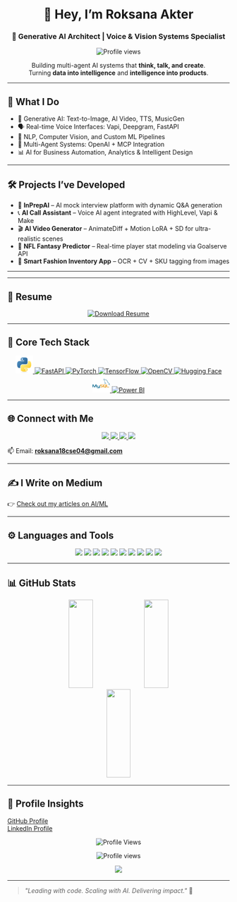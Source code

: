 <h1 align="center">👋 Hey, I’m Roksana Akter</h1>
<h3 align="center">🔮 Generative AI Architect | Voice & Vision Systems Specialist</h3>
<p align="center">
  <img src="https://komarev.com/ghpvc/?username=Roksana18cse04&label=Profile%20Views&color=ff00ff&style=for-the-badge" alt="Profile views"/>
</p>

<p align="center">
Building multi-agent AI systems that <b>think, talk, and create</b>.<br/>
Turning <b>data into intelligence</b> and <b>intelligence into products</b>.
</p>

---

## 💼 What I Do

- 🤖 Generative AI: Text-to-Image, AI Video, TTS, MusicGen  
- 🗣️ Real-time Voice Interfaces: Vapi, Deepgram, FastAPI  
- 🧠 NLP, Computer Vision, and Custom ML Pipelines  
- 🤝 Multi-Agent Systems: OpenAI + MCP Integration  
- 📊 AI for Business Automation, Analytics & Intelligent Design  

---


## 🛠️ Projects I’ve Developed

- 🎤 **InPrepAI** – AI mock interview platform with dynamic Q&A generation  
- 📞 **AI Call Assistant** – Voice AI agent integrated with HighLevel, Vapi & Make  
- 🎬 **AI Video Generator** – AnimateDiff + Motion LoRA + SD for ultra-realistic scenes  
- 🏈 **NFL Fantasy Predictor** – Real-time player stat modeling via Goalserve API  
- 👗 **Smart Fashion Inventory App** – OCR + CV + SKU tagging from images  

---

---

## 📄 Resume

<p align="center">
  <a href="./Resume.pdf" target="_blank">
    <img src="https://img.shields.io/badge/Download%20Resume-PDF-blue?style=for-the-badge&logo=adobeacrobat&logoColor=white" alt="Download Resume" />
  </a>
</p>

---

## 🧠 Core Tech Stack

<p align="center">
  <a href="https://www.python.org/" target="_blank" rel="noreferrer">
    <img src="https://raw.githubusercontent.com/devicons/devicon/master/icons/python/python-original.svg" alt="Python" width="40" height="40"/>
  </a>
  <a href="https://fastapi.tiangolo.com/" target="_blank" rel="noreferrer">
    <img src="https://cdn.jsdelivr.net/gh/devicons/devicon/icons/fastapi/fastapi-original.svg" alt="FastAPI" width="40" height="40"/>
  </a>
  <a href="https://pytorch.org/" target="_blank" rel="noreferrer">
    <img src="https://www.vectorlogo.zone/logos/pytorch/pytorch-icon.svg" alt="PyTorch" width="40" height="40"/>
  </a>
  <a href="https://www.tensorflow.org/" target="_blank" rel="noreferrer">
    <img src="https://www.vectorlogo.zone/logos/tensorflow/tensorflow-icon.svg" alt="TensorFlow" width="40" height="40"/>
  </a>
  <a href="https://opencv.org/" target="_blank" rel="noreferrer">
    <img src="https://upload.wikimedia.org/wikipedia/commons/3/32/OpenCV_Logo_with_text_svg_version.svg" alt="OpenCV" width="40" height="40"/>
  </a>
  <a href="https://huggingface.co/" target="_blank" rel="noreferrer">
    <img src="https://huggingface.co/front/assets/huggingface_logo.svg" alt="Hugging Face" width="40" height="40"/>
  </a>
  <a href="https://www.mysql.com/" target="_blank" rel="noreferrer">
    <img src="https://raw.githubusercontent.com/devicons/devicon/master/icons/mysql/mysql-original-wordmark.svg" alt="MySQL" width="40" height="40"/>
  </a>
  <a href="https://powerbi.microsoft.com/" target="_blank" rel="noreferrer">
    <img src="https://upload.wikimedia.org/wikipedia/commons/c/cf/New_Power_BI_Logo.svg" alt="Power BI" width="40" height="40"/>
  </a>
</p>

---

## 🌐 Connect with Me

<p align="center">
<a href="https://www.linkedin.com/in/roksana00mymensingh/" target="blank">
  <img src="https://img.shields.io/badge/-LinkedIn-0A66C2?style=for-the-badge&logo=linkedin&logoColor=white" />
</a>
<a href="https://stackoverflow.com/users/25434592/roksana-akter" target="blank">
  <img src="https://img.shields.io/badge/-StackOverflow-FE7A16?style=for-the-badge&logo=stackoverflow&logoColor=white" />
</a>
<a href="https://kaggle.com/roksanaakter09" target="blank">
  <img src="https://img.shields.io/badge/-Kaggle-20BEFF?style=for-the-badge&logo=kaggle&logoColor=white" />
</a>
<a href="https://medium.com/@Roksana25" target="blank">
  <img src="https://img.shields.io/badge/-Medium-black?style=for-the-badge&logo=medium" />
</a>
</p>

📫 Email: **roksana18cse04@gmail.com**

---

## ✍️ I Write on Medium
👉 [Check out my articles on AI/ML](https://medium.com/@Roksana25)

---

## ⚙️ Languages and Tools

<p align="center">
  <img src="https://img.shields.io/badge/Python-3670A0?style=flat&logo=python&logoColor=ffdd54" />
  <img src="https://img.shields.io/badge/FastAPI-005571?style=flat&logo=fastapi" />
  <img src="https://img.shields.io/badge/TensorFlow-FF6F00?style=flat&logo=tensorflow&logoColor=white" />
  <img src="https://img.shields.io/badge/PyTorch-EE4C2C?style=flat&logo=pytorch&logoColor=white" />
  <img src="https://img.shields.io/badge/OpenCV-5C3EE8?style=flat&logo=opencv&logoColor=white" />
  <img src="https://img.shields.io/badge/SQL-003B57?style=flat&logo=mysql&logoColor=white" />
  <img src="https://img.shields.io/badge/Power BI-F2C811?style=flat&logo=powerbi&logoColor=black" />
  <img src="https://img.shields.io/badge/HuggingFace-FF6F00?style=flat&logo=huggingface&logoColor=white" />
  <img src="https://img.shields.io/badge/Git-F05032?style=flat&logo=git&logoColor=white" />
  <img src="https://img.shields.io/badge/Linux-FCC624?style=flat&logo=linux&logoColor=black" />
</p>

---

## 📊 GitHub Stats

<p align="center">
  <img src="https://github-readme-stats.vercel.app/api?username=Roksana18cse04&show_icons=true&theme=neon" width="33%" height="200"/>
  <img src="https://github-readme-stats.vercel.app/api/top-langs/?username=Roksana18cse04&layout=compact&theme=radical" width="33%" height="200"/>
  <img src="https://github-readme-streak-stats.herokuapp.com/?user=Roksana18cse04&theme=tokyonight" width="33%" height="200"/>
</p>

---
## 👀 Profile Insights

[GitHub Profile](https://roksana18cse04-1.onrender.com/redirect?target=github)  
[LinkedIn Profile](https://roksana18cse04-1.onrender.com/redirect?target=linkedin)

<p align="center">
  <!-- Live profile views badge from Render tracker -->
  <img src="https://roksana18cse04-1.onrender.com/views.svg" alt="Profile Views"/>
</p>

<p align="center">
  <!-- Static Komarev profile views badge -->
  <img src="https://komarev.com/ghpvc/?username=Roksana18cse04&label=Profile%20Views&color=ff00ff&style=for-the-badge" alt="Profile views"/>
</p>

<p align="center">
  <!-- GitHub profile summary card -->
  <img src="https://github-profile-summary-cards.vercel.app/api/cards/profile-details?username=Roksana18cse04&theme=tokyonight" />
</p>

---

> _"Leading with code. Scaling with AI. Delivering impact."_ 🚀
